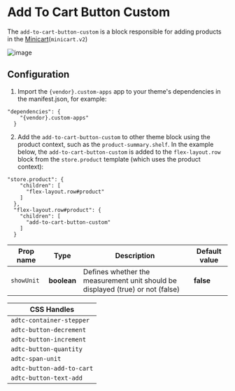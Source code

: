 # Add To Cart Button Custom

The `add-to-cart-button-custom` is a block responsible for adding products in the [Minicart](https://vtex.io/docs/components/all/vtex.minicart/)(`minicart.v2`)

<p dir="auto"><img src="https://drogaleste.vteximg.com.br/arquivos/addtocart.jpg" alt="image" style="max-width: 100%;"></p>

## Configuration

1. Import the `{vendor}.custom-apps` app to your theme's dependencies in the manifest.json, for example:

```
"dependencies": {
    "{vendor}.custom-apps"
  }
```

2. Add the `add-to-cart-button-custom` to other theme block using the product context, such as the `product-summary.shelf`. In the example below, the `add-to-cart-button-custom` is added to the `flex-layout.row` block from the `store.product` template (which uses the product context):
 
```
"store.product": {
    "children": [
      "flex-layout.row#product"
    ]
  },
  "flex-layout.row#product": {
    "children": [
      "add-to-cart-button-custom"
    ]
  }
```

  Prop name | Type | Description | Default value
------------- | ------------- | ------------- | -------------
`showUnit` | **boolean** | Defines whether the measurement unit should be displayed (true) or not (false) | **false**

CSS Handles |
------------- |
`adtc-container-stepper` |
`adtc-button-decrement` |
`adtc-button-increment` |
`adtc-button-quantity` |
`adtc-span-unit` |
`adtc-button-add-to-cart` |
`adtc-button-text-add` |
